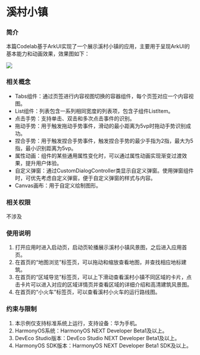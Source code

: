 # 溪村小镇

### 简介

本篇Codelab基于ArkUI实现了一个展示溪村小镇的应用，主要用于呈现ArkUI的基本能力和动画效果，效果图如下：

![](screenshots/device/example.gif)

### 相关概念

- Tabs组件：通过页签进行内容视图切换的容器组件，每个页签对应一个内容视图。
- List组件：列表包含一系列相同宽度的列表项，包含子组件ListItem。
- 点击手势：支持单击、双击和多次点击事件的识别。
- 拖动手势：用于触发拖动手势事件，滑动的最小距离为5vp时拖动手势识别成功。
- 捏合手势：用于触发捏合手势事件，触发捏合手势的最少手指为2指，最大为5指，最小识别距离为5vp。
- 属性动画：组件的某些通用属性变化时，可以通过属性动画实现渐变过渡效果，提升用户体验。
- 自定义弹窗：通过CustomDialogController类显示自定义弹窗。使用弹窗组件时，可优先考虑自定义弹窗，便于自定义弹窗的样式与内容。
- Canvas画布：用于自定义绘制图形。

### 相关权限

不涉及

### 使用说明

1. 打开应用时进入启动页，启动页轮播展示溪村小镇风景图，之后进入应用首页。
2. 在首页的“地图浏览”标签页，可以拖动和缩放查看地图，并查找相应地标建筑。
3. 在首页的“区域导览”标签页，可以上下滑动查看溪村小镇不同区域的卡片，点击卡片可以进入对应的区域详情页并查看区域的详细介绍和高清建筑风景图。
4. 在首页的“小火车”标签页，可以查看溪村小火车的运行路线图。

### 约束与限制

1. 本示例仅支持标准系统上运行，支持设备：华为手机。
2. HarmonyOS系统：HarmonyOS NEXT Developer Beta1及以上。
3. DevEco Studio版本：DevEco Studio NEXT Developer Beta1及以上。
4. HarmonyOS SDK版本：HarmonyOS NEXT Developer Beta1 SDK及以上。
